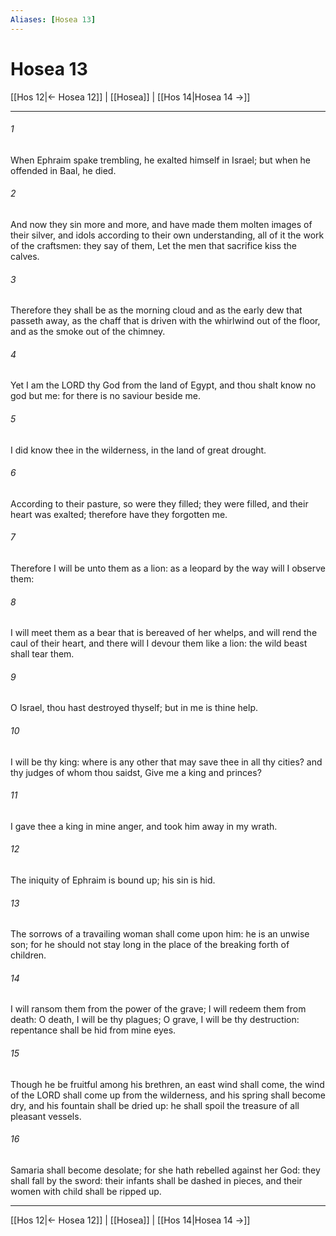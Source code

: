 ```yaml
---
Aliases: [Hosea 13]
---
```

# Hosea 13

[[Hos 12|← Hosea 12]] | [[Hosea]] | [[Hos 14|Hosea 14 →]]
***



###### 1 
When Ephraim spake trembling, he exalted himself in Israel; but when he offended in Baal, he died. 

###### 2 
And now they sin more and more, and have made them molten images of their silver, and idols according to their own understanding, all of it the work of the craftsmen: they say of them, Let the men that sacrifice kiss the calves. 

###### 3 
Therefore they shall be as the morning cloud and as the early dew that passeth away, as the chaff that is driven with the whirlwind out of the floor, and as the smoke out of the chimney. 

###### 4 
Yet I am the LORD thy God from the land of Egypt, and thou shalt know no god but me: for there is no saviour beside me. 

###### 5 
I did know thee in the wilderness, in the land of great drought. 

###### 6 
According to their pasture, so were they filled; they were filled, and their heart was exalted; therefore have they forgotten me. 

###### 7 
Therefore I will be unto them as a lion: as a leopard by the way will I observe them: 

###### 8 
I will meet them as a bear that is bereaved of her whelps, and will rend the caul of their heart, and there will I devour them like a lion: the wild beast shall tear them. 

###### 9 
O Israel, thou hast destroyed thyself; but in me is thine help. 

###### 10 
I will be thy king: where is any other that may save thee in all thy cities? and thy judges of whom thou saidst, Give me a king and princes? 

###### 11 
I gave thee a king in mine anger, and took him away in my wrath. 

###### 12 
The iniquity of Ephraim is bound up; his sin is hid. 

###### 13 
The sorrows of a travailing woman shall come upon him: he is an unwise son; for he should not stay long in the place of the breaking forth of children. 

###### 14 
I will ransom them from the power of the grave; I will redeem them from death: O death, I will be thy plagues; O grave, I will be thy destruction: repentance shall be hid from mine eyes. 

###### 15 
Though he be fruitful among his brethren, an east wind shall come, the wind of the LORD shall come up from the wilderness, and his spring shall become dry, and his fountain shall be dried up: he shall spoil the treasure of all pleasant vessels. 

###### 16 
Samaria shall become desolate; for she hath rebelled against her God: they shall fall by the sword: their infants shall be dashed in pieces, and their women with child shall be ripped up.

***
[[Hos 12|← Hosea 12]] | [[Hosea]] | [[Hos 14|Hosea 14 →]]
